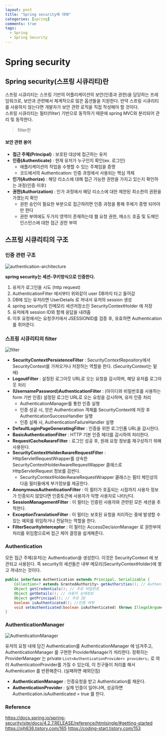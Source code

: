 ```yaml
---
layout: post
title: "Spring security에 대해"
categories: [spring]
comments: true
tags:
  - Spring
  - Spring Security
---
```


# Spring security
## Spring security(스프링 시큐리티)란 
스프링 시큐리티는 스프링 기반의 어플리케이션의 보안(인증과 권한)을 담당하는 프레임워크로,
보안과 관련해서 체계적으로 많은 옵션들을 지원한다. 
만약 스프링 시큐리티를 사용하지 않는다면 개발자가 보안 관련 로직을 직접 작성해야 할 것이다.  
스프링 시큐리티는 필터(filter) 기반으로 동작하기 때문에 spring MVC와 분리되어 관리 및 동작한다. 
> filter란


#### 보안 관련 용어
- **접근 주체(Principal)** : 보호된 대상에 접근하는 유저
- **인증(Authenticate)** : 현재 유저가 누구인지 확인(ex. 로그인)
    - 애플리케이션의 작업을 수행할 수 있는 주체임을 증명
    - 코드에서의 Authentication: 인증 과정에서 사용되는 핵심 객체
- **인가(Authorize)** : 해당 리소스에 대해 접근 가능한 권한을 가지고 있는지 확인하는 과정(인증 이후)
- **권한(Authorization)** : 인가 과정에서 해당 리소스에 대한 제한된 최소한의 권환을 가졌는지 확인
    - 권한 승인이 필요한 부분으로 접근하려면 인증 과정을 통해 주체가 증명 되어야만 한다
    - 권한 부여에도 두가지 영역이 존재하는데 웹 요청 권한, 메소드 호출 및 도메인 인스턴스에 대한 접근 권한 부여

## 스프링 시큐리티의 구조 
### 인증 관련 구조
![authentication-architecture](spring-security-architecture.png)

**spring security는 세션-쿠키방식으로 인증한다.**
1. 유저가 로그인을 시도 (http request)
2. AuthenticationFilter 에서부터 위와같이 user DB까지 타고 들어감
3. DB에 있는 유저라면 UserDetails 로 꺼내서 유저의 session 생성
4. spring security의 인메모리 세션저장소인 SecurityContextHolder 에 저장
5. 유저에게 session ID와 함께 응답을 내려줌
6. 이후 요청에서는 요청쿠키에서 JSESSIONID를 검증 후, 유효하면 Authentication를 쥐어준다.

### 스프링 시큐리티의 filter
![filter](spring-security-filter.png)

- **SecurityContextPersistenceFilter** : SecurityContextRepository에서 SecurityContext를 가져오거나 저장하는 역할을 한다. (SecurityContext는 밑에)
- **LogoutFilter** : 설정된 로그아웃 URL로 오는 요청을 감시하며, 해당 유저를 로그아웃 처리
- **(UsernamePassword)AuthenticationFilter** : (아이디와 비밀번호를 사용하는 form 기반 인증) 설정된 로그인 URL로 오는 요청을 감시하며, 유저 인증 처리
    - AuthenticationManager를 통한 인증 실행
    - 인증 성공 시, 얻은 Authentication 객체를 SecurityContext에 저장 후 AuthenticationSuccessHandler 실행
    - 인증 실패 시, AuthenticationFailureHandler 실행
- **DefaultLoginPageGeneratingFilter** : 인증을 위한 로그인폼 URL을 감시한다.
- **BasicAuthenticationFilter** : HTTP 기본 인증 헤더를 감시하여 처리한다.
- **RequestCacheAwareFilter** : 로그인 성공 후, 원래 요청 정보를 재구성하기 위해 사용된다.
- **SecurityContextHolderAwareRequestFilter** : HttpServletRequestWrapper를 상속한 SecurityContextHolderAwareRequestWapper 클래스로 HttpServletRequest 정보를 감싼다.    
    - SecurityContextHolderAwareRequestWrapper 클래스는 필터 체인상의 다음 필터들에게 부가정보를 제공한다.
- **AnonymousAuthenticationFilter** : 이 필터가 호출되는 시점까지 사용자 정보가 인증되지 않았다면 인증토큰에 사용자가 익명 사용자로 나타난다.
- **SessionManagementFilter** : 이 필터는 인증된 사용자와 관련된 모든 세션을 추적한다.
- **ExceptionTranslationFilter** : 이 필터는 보호된 요청을 처리하는 중에 발생할 수 있는 예외를 위임하거나 전달하는 역할을 한다.
- **FilterSecurityInterceptor** : 이 필터는 AccessDecisionManager 로 권한부여 처리를 위임함으로써 접근 제어 결정을 쉽게해준다.

### Authentication 
모든 접근 주체(유저)는 Authentication을 생성한다. 
이것은 SecurityContext 에 보관되고 사용된다. 
즉 security의 세션들은 내부 메모리(SecurityContextHolder)에 쌓고 꺼내쓰는 것이다.

```java
public interface Authentication extends Principal, Serializable {
    Collection<? extends GrantedAuthority> getAuthorities(); // Authentication 저장소에 의해 인증된 사용자의 권한 목록
    Object getCredentials(); // 주로 비밀번호
    Object getDetails(); // 사용자 상세정보
    Object getPrincipal(); // 주로 ID
    boolean isAuthenticated(); //인증 여부
    void setAuthenticated(boolean isAuthenticated) throws IllegalArgumentException;
}
```

### AuthenticationManager
![AuthenticationManager](authentication-manager.png)

유저의 요청 내에 담긴 Authentication를 AuthenticationManager 에 넘겨주고, AuthenticationManager 를 구현한 ProviderManager가 처리한다. 정확히는 ProviderManager 는 private `List<AuthenticationProvider> providers;` 로 여러 AuthenticationProvider를 가질 수 있는데, 이 친구들이 처리를 해서 Authentication 를 반환해준다. (실패하면 예외던짐)
- **AuthenticationManager** : 인증요청을 받고 Authentication를 채운다.
- **AuthenticationProvider** : 실제 인증이 일어나며, 성공하면 Authentication.isAuthenticated = true 를 한다.

### Reference
<https://docs.spring.io/spring-security/site/docs/4.2.7.RELEASE/reference/htmlsingle/#getting-started>
<https://sjh836.tistory.com/165>
<https://coding-start.tistory.com/153>
